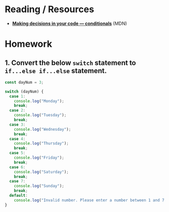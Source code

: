 # Reading / Resources

- [**Making decisions in your code — conditionals**](https://developer.mozilla.org/en-US/docs/Learn/JavaScript/Building_blocks/conditionals) (MDN)

# Homework

## 1. Convert the below `switch` statement to `if...else if...else` statement.

```js
const dayNum = 3;

switch (dayNum) {
  case 1:
    console.log("Monday");
    break;
  case 2:
    console.log("Tuesday");
    break;
  case 3:
    console.log("Wednesday");
    break;
  case 4:
    console.log("Thursday");
    break;
  case 5:
    console.log("Friday");
    break;
  case 6:
    console.log("Saturday");
    break;
  case 7:
    console.log("Sunday");
    break;
  default:
    console.log("Invalid number. Please enter a number between 1 and 7.");
}
```
